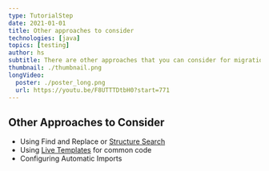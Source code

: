 ```yaml
---
type: TutorialStep
date: 2021-01-01
title: Other approaches to consider
technologies: [java]
topics: [testing]
author: hs
subtitle: There are other approaches that you can consider for migration
thumbnail: ./thumbnail.png
longVideo:
  poster: ./poster_long.png
  url: https://youtu.be/F8UTTTDtbH0?start=771
---
```


## Other Approaches to Consider
- Using Find and Replace or [Structure Search](https://www.jetbrains.com/help/idea/structural-search-and-replace.html)
- Using [Live Templates](https://youtu.be/ffBeoE6NBSs) for common code
- Configuring Automatic Imports